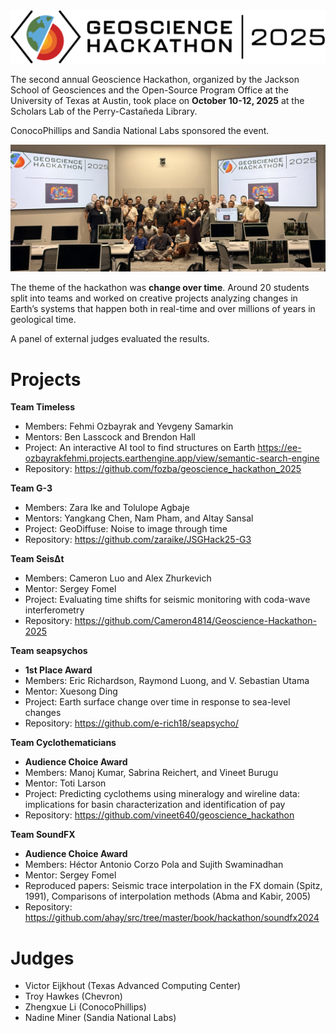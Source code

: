 <img src="logo.png" style="background-color:white;">

The second annual Geoscience Hackathon, organized by the Jackson School of Geosciences and the Open-Source Program Office at the University of Texas at Austin, took place on **October 10-12, 2025** at the Scholars Lab of the Perry-Castañeda Library. 

ConocoPhillips and Sandia National Labs sponsored the event. 

![](group-photo.jpg)

The theme of the hackathon was **change over time**. Around 20 students split into teams and worked on creative projects analyzing changes in Earth’s systems that happen both in real-time and over millions of years in geological time. 

A panel of external judges evaluated the results. 

# Projects

**Team Timeless** 
- Members: Fehmi Ozbayrak and Yevgeny Samarkin
- Mentors: Ben Lasscock and Brendon Hall
- Project: An interactive AI tool to find structures on Earth https://ee-ozbayrakfehmi.projects.earthengine.app/view/semantic-search-engine
- Repository: https://github.com/fozba/geoscience_hackathon_2025

**Team G-3**
- Members: Zara Ike and Tolulope Agbaje
- Mentors: Yangkang Chen, Nam Pham, and Altay Sansal 
- Project: GeoDiffuse: Noise to image through time
- Repository: https://github.com/zaraike/JSGHack25-G3

**Team SeisΔt**
- Members: Cameron Luo and Alex Zhurkevich
- Mentor: Sergey Fomel
- Project: Evaluating time shifts for seismic monitoring with coda-wave interferometry
- Repository: https://github.com/Cameron4814/Geoscience-Hackathon-2025

**Team seapsychos**
- **1st Place Award**
- Members: Eric Richardson, Raymond Luong, and V. Sebastian Utama
- Mentor: Xuesong Ding
- Project: Earth surface change over time in response to sea-level changes 
- Repository: https://github.com/e-rich18/seapsycho/

**Team Cyclothematicians**
- **Audience Choice Award**
- Members: Manoj Kumar, Sabrina Reichert, and Vineet Burugu
- Mentor: Toti Larson
- Project: Predicting cyclothems using mineralogy and wireline data: implications for basin characterization and identification of pay
- Repository: https://github.com/vineet640/geoscience_hackathon

**Team SoundFX** 
- **Audience Choice Award**
- Members: Héctor Antonio Corzo Pola and Sujith Swaminadhan
- Mentor: Sergey Fomel 
- Reproduced papers: Seismic trace interpolation in the FX domain (Spitz, 1991), Comparisons of interpolation methods (Abma and Kabir, 2005)
- Repository: https://github.com/ahay/src/tree/master/book/hackathon/soundfx2024

# Judges

- Victor Eijkhout (Texas Advanced Computing Center)
- Troy Hawkes (Chevron)
- Zhengxue Li (ConocoPhillips)
- Nadine Miner (Sandia National Labs)
